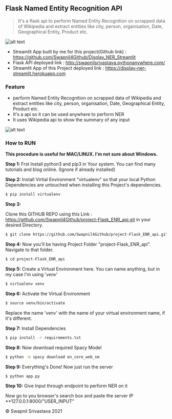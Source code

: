 ## Flask Named Entity Recognition API

> It's a flask api to perform Named Entity Recognition on scrapped data of Wikipedia 
> and extract entities like city, person, organisation, Date, Geographical Entity, Product etc.

![alt text](https://res.cloudinary.com/trinitytuts/image/upload/v1585627329/REST_API_jqcrkq.png)

- Streamlit App built by me for this project(Github link) : https://github.com/Swapnil4Github/Display_NER_Streamlit
- Flask API deployed link : http://swapnilsrivastava.pythonanywhere.com/
- Streamlit App of this Project deployed link : https://display-ner-streamlit.herokuapp.com

### Feature

- perform Named Entity Recognition on scrapped data of Wikipedia and extract entities like city, person, organisation, Date, Geographical Entity, Product etc.
- It's a api so it can be used anywhere to perform NER
- It uses Wikipedia api to show the summary of any input

![alt text](https://cdn.pixabay.com/photo/2021/04/12/20/47/20-47-42-229_1280.jpg)

### How to RUN

**This procedure is useful for MAC/LINUX. I'm not sure about Windows.**

**Step 1:**
Frst Install python3 and pip3 in Your system. You can find many tutorials and blog online. (Ignore if already installed)

**Step 2:**
Install Virtial Environment "virtualenv" so that your local Python Dependencies are untouched when installing this Project's dependencies.

```bash
$ pip install virtualenv
```

**Step 3:**

Clone this GITHUB REPO using this Link : https://github.com/Swapnil4Github/project-Flask_ENR_api.git in your desired Directory.

```bash
$ git clone https://github.com/Swapnil4Github/project-Flask_ENR_api.git
```

**Step 4:**
Now you'll be having Project Folder "project-Flask_ENR_api". Navigate to that folder.

```bash
$ cd project-Flask_ENR_api
```

**Step 5:**
Create a Virtual Environment here. You can name anything, but in my case I'm using '_venv_'

```bash
$ virtualenv venv
```

**Step 6:**
Activate the Virtual Environment

```bash
$ source venv/bin/activate
```

Replace the name 'venv' with the name of your virtual environment name, if it's different.

**Step 7:**
Install Dependencies

```bash
$ pip install -r requirements.txt
```

**Step 8:**
Now download required Spacy Model

```bash
$ python -m spacy download en_core_web_sm
```

**Step 9:**
Everything's Done!
Now just run the server

```bash
$ python app.py
```
**Step 10:**
Give Input through endpoint to perform NER on it

Now go to you browser's search box and paste the server IP **127.0.0.1:8000/"USER_INPUT"



&copy; Swapnil Srivastava 2021
